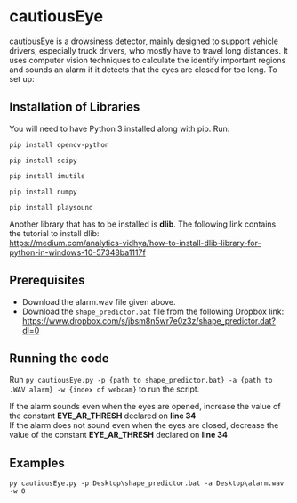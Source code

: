 # cautiousEye
cautiousEye is a drowsiness detector, mainly designed to support vehicle drivers, especially truck drivers, who mostly have to travel long distances. It uses computer vision techniques to calculate the identify important regions and sounds an alarm if it detects that the eyes are closed for too long. To set up:
## Installation of Libraries
You will need to have Python 3 installed along with pip. Run:

`pip install opencv-python`

`pip install scipy`<br>

`pip install imutils`<br>

`pip install numpy`<br>

`pip install playsound`<br>

Another library that has to be installed is **dlib**. The following link contains the tutorial to install dlib:<br>
https://medium.com/analytics-vidhya/how-to-install-dlib-library-for-python-in-windows-10-57348ba1117f<br>
## Prerequisites
* Download the alarm.wav file given above.<br>
* Download the `shape_predictor.bat` file from the following Dropbox link: https://www.dropbox.com/s/jbsm8n5wr7e0z3z/shape_predictor.dat?dl=0
## Running the code
Run `py cautiousEye.py -p {path to shape_predictor.bat} -a {path to .WAV alarm} -w {index of webcam}` to run the script.

If the alarm sounds even when the eyes are opened, increase the value of the constant **EYE_AR_THRESH** declared on **line 34**<br>
If the alarm does not sound even when the eyes are closed, decrease the value of the constant **EYE_AR_THRESH** declared on **line 34**<br>
## Examples
`py cautiousEye.py -p Desktop\shape_predictor.bat -a Desktop\alarm.wav -w 0`
